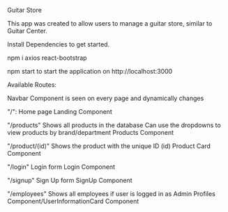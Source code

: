 
Guitar Store

This app was created to allow users to manage a guitar store, similar to Guitar Center.

Install Dependencies to get started.

npm i axios react-bootstrap 

npm start to start the application on http://localhost:3000

Available Routes:

Navbar Component is seen on every page and dynamically changes

"/":
Home page
Landing Component

"/products"
Shows all products in the database
Can use the dropdowns to view products by brand/department
Products Component

"/product/(id)"
Shows the product with the unique ID (id)
Product Card Component

"/login"
Login form
Login Component

"/signup"
Sign Up form
SignUp Component

"/employees"
Shows all employees if user is logged in as Admin
Profiles Component/UserInformationCard Component

